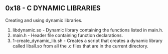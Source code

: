 ## 0x18 - C DYNAMIC LIBRARIES
Creating and using dynamic libraries.

1. libdynamic.so - Dynamic library containing the functions listed in main.h.
2. main.h - Header file containing function declarations.
3. 1-create_dynamic_lib.sh - Creates a script that creates a dynamic library called liball.so from all the .c files that are in the current directory.
